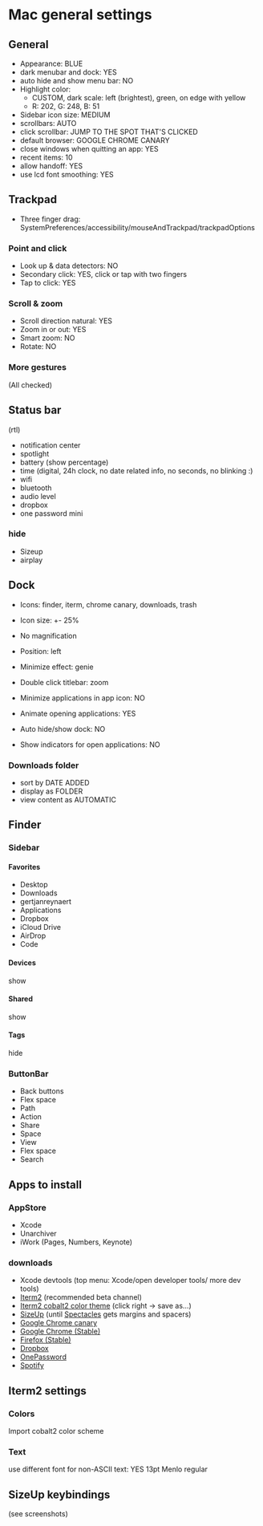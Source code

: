 Mac general settings
====================

## General

- Appearance: BLUE
- dark menubar and dock: YES
- auto hide and show menu bar: NO
- Highlight color:
  - CUSTOM, dark scale: left (brightest), green, on edge with yellow
  - R: 202, G: 248, B: 51
- Sidebar icon size: MEDIUM
- scrollbars: AUTO
- click scrollbar: JUMP TO THE SPOT THAT'S CLICKED
- default browser: GOOGLE CHROME CANARY
- close windows when quitting an app: YES
- recent items: 10
- allow handoff: YES
- use lcd font smoothing: YES

## Trackpad

- Three finger drag:
SystemPreferences/accessibility/mouseAndTrackpad/trackpadOptions

### Point and click

- Look up & data detectors: NO
- Secondary click: YES, click or tap with two fingers
- Tap to click: YES

### Scroll & zoom

- Scroll direction natural: YES
- Zoom in or out: YES
- Smart zoom: NO
- Rotate: NO

### More gestures
(All checked)

## Status bar
(rtl)
- notification center
- spotlight
- battery (show percentage)
- time (digital, 24h clock, no date related info, no seconds, no blinking :)
- wifi
- bluetooth
- audio level
- dropbox
- one password mini

### hide
- Sizeup
- airplay

## Dock

- Icons: finder, iterm, chrome canary, downloads, trash
- Icon size: +- 25%
- No magnification
- Position: left
- Minimize effect: genie

- Double click titlebar: zoom
- Minimize applications in app icon: NO
- Animate opening applications: YES
- Auto hide/show dock: NO
- Show indicators for open applications: NO

### Downloads folder

- sort by DATE ADDED
- display as FOLDER
- view content as AUTOMATIC

## Finder

### Sidebar

#### Favorites
- Desktop
- Downloads
- gertjanreynaert
- Applications
- Dropbox
- iCloud Drive
- AirDrop
- Code

#### Devices
show

#### Shared
show

#### Tags
hide

### ButtonBar

- Back buttons
- Flex space
- Path
- Action
- Share
- Space
- View
- Flex space
- Search

## Apps to install

### AppStore

- Xcode
- Unarchiver
- iWork (Pages, Numbers, Keynote)

### downloads

- Xcode devtools (top menu: Xcode/open developer tools/ more dev tools)
- [Iterm2](https://iterm2.com/downloads.html) (recommended beta channel)
- [Iterm2 cobalt2 color theme](https://raw.githubusercontent.com/wesbos/Cobalt2-iterm/master/cobalt2.itermcolors) (click right -> save as...)
- [SizeUp](http://www.irradiatedsoftware.com/sizeup/) (until [Spectacles](https://www.spectacleapp.com/) gets margins and spacers)
- [Google Chrome canary](https://www.google.com/chrome/browser/canary.html)
- [Google Chrome (Stable)](https://www.google.com/chrome/browser/desktop/index.html)
- [Firefox (Stable)](https://www.mozilla.org/en-US/firefox/new/?product=firefox-3.6.8&os=osx%E2%8C%A9=en-US)
- [Dropbox](https://www.dropbox.com/)
- [OnePassword](https://agilebits.com/downloads)
- [Spotify](https://www.spotify.com/be-nl/)

## Iterm2 settings

### Colors

Import cobalt2 color scheme

### Text

use different font for non-ASCII text: YES
13pt Menlo regular

## SizeUp keybindings
(see screenshots)

